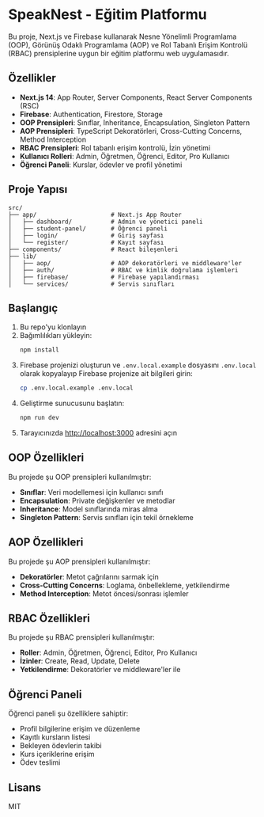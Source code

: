 # SpeakNest - Eğitim Platformu

Bu proje, Next.js ve Firebase kullanarak Nesne Yönelimli Programlama (OOP), Görünüş Odaklı Programlama (AOP) ve Rol Tabanlı Erişim Kontrolü (RBAC) prensiplerine uygun bir eğitim platformu web uygulamasıdır.

## Özellikler

- **Next.js 14**: App Router, Server Components, React Server Components (RSC)
- **Firebase**: Authentication, Firestore, Storage
- **OOP Prensipleri**: Sınıflar, Inheritance, Encapsulation, Singleton Pattern
- **AOP Prensipleri**: TypeScript Dekoratörleri, Cross-Cutting Concerns, Method Interception
- **RBAC Prensipleri**: Rol tabanlı erişim kontrolü, İzin yönetimi
- **Kullanıcı Rolleri**: Admin, Öğretmen, Öğrenci, Editor, Pro Kullanıcı
- **Öğrenci Paneli**: Kurslar, ödevler ve profil yönetimi

## Proje Yapısı

```
src/
├── app/                     # Next.js App Router
│   ├── dashboard/           # Admin ve yönetici paneli
│   ├── student-panel/       # Öğrenci paneli
│   ├── login/               # Giriş sayfası
│   └── register/            # Kayıt sayfası
├── components/              # React bileşenleri
├── lib/
│   ├── aop/                 # AOP dekoratörleri ve middleware'ler
│   ├── auth/                # RBAC ve kimlik doğrulama işlemleri
│   ├── firebase/            # Firebase yapılandırması
│   └── services/            # Servis sınıfları
```

## Başlangıç

1. Bu repo'yu klonlayın
2. Bağımlılıkları yükleyin:
   ```bash
   npm install
   ```
3. Firebase projenizi oluşturun ve `.env.local.example` dosyasını `.env.local` olarak kopyalayıp Firebase projenize ait bilgileri girin:
   ```bash
   cp .env.local.example .env.local
   ```
4. Geliştirme sunucusunu başlatın:
   ```bash
   npm run dev
   ```
5. Tarayıcınızda [http://localhost:3000](http://localhost:3000) adresini açın

## OOP Özellikleri

Bu projede şu OOP prensipleri kullanılmıştır:

- **Sınıflar**: Veri modellemesi için kullanıcı sınıfı
- **Encapsulation**: Private değişkenler ve metodlar
- **Inheritance**: Model sınıflarında miras alma
- **Singleton Pattern**: Servis sınıfları için tekil örnekleme

## AOP Özellikleri

Bu projede şu AOP prensipleri kullanılmıştır:

- **Dekoratörler**: Metot çağrılarını sarmak için
- **Cross-Cutting Concerns**: Loglama, önbellekleme, yetkilendirme
- **Method Interception**: Metot öncesi/sonrası işlemler

## RBAC Özellikleri

Bu projede şu RBAC prensipleri kullanılmıştır:

- **Roller**: Admin, Öğretmen, Öğrenci, Editor, Pro Kullanıcı
- **İzinler**: Create, Read, Update, Delete
- **Yetkilendirme**: Dekoratörler ve middleware'ler ile

## Öğrenci Paneli

Öğrenci paneli şu özelliklere sahiptir:

- Profil bilgilerine erişim ve düzenleme
- Kayıtlı kursların listesi
- Bekleyen ödevlerin takibi
- Kurs içeriklerine erişim
- Ödev teslimi

## Lisans

MIT
